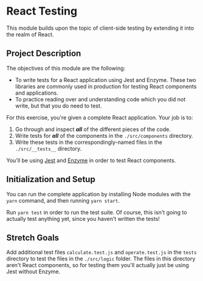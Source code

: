 # React Testing

This module builds upon the topic of client-side testing by extending it into the realm of React.

## Project Description

The objectives of this module are the following:

- To write tests for a React application using Jest and Enzyme. These two libraries are commonly used in production for testing React components and applications.
- To practice reading over and understanding code which you did not write, but that you do need to test.

For this exercise, you're given a complete React application. Your job is to:

1. Go through and inspect **_all_** of the different pieces of the code.
2. Write tests for **_all_** of the components in the `./src/components` directory.
3. Write these tests in the correspondingly-named files in the `./src/__tests__` directory.

You'll be using [Jest](https://facebook.github.io/jest/docs/en/expect.html) and [Enzyme](http://airbnb.io/enzyme/) in order to test React components.

## Initialization and Setup

You can run the complete application by installing Node modules with the `yarn` command, and then running `yarn start`.

Run `yarn test` in order to run the test suite. Of course, this isn't going to actually test anything yet, since you haven't written the tests!

## Stretch Goals

Add additional test files `calculate.test.js` and `operate.test.js` in the `tests` directory to test the files in the `./src/logic` folder. The files in this directory aren't React components, so for testing them you'll actually just be using Jest without Enzyme.
